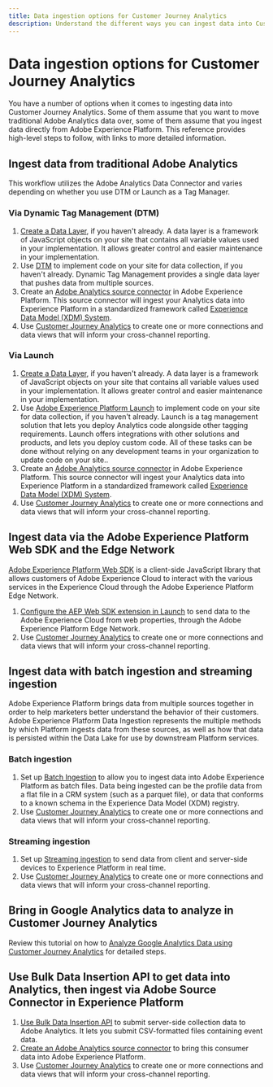 ```yaml
---
title: Data ingestion options for Customer Journey Analytics
description: Understand the different ways you can ingest data into Customer Journey Analytics
---
```


# Data ingestion options for Customer Journey Analytics

You have a number of options when it comes to ingesting data into Customer Journey Analytics. Some of them assume that you want to move traditional Adobe Analytics data over, some of them assume that you ingest data directly from Adobe Experience Platform. This reference provides high-level steps to follow, with links to more detailed information.

## Ingest data from traditional Adobe Analytics

This workflow utilizes the Adobe Analytics Data Connector and varies depending on whether you use DTM or Launch as a Tag Manager.

### Via Dynamic Tag Management (DTM)

1. [Create a Data Layer](https://docs.adobe.com/content/help/en/analytics/implementation/prepare/data-layer.html), if you haven't already. A data layer is a framework of JavaScript objects on your site that contains all variable values used in your implementation. It allows greater control and easier maintenance in your implementation.
1. Use [DTM](https://docs.adobe.com/content/help/en/analytics/implementation/other/dtm/dtm-implementation-overview.html) to implement code on your site for data collection, if you haven't already. Dynamic Tag Management provides a single data layer that pushes data from multiple sources.
1. Create an [Adobe Analytics source connector](https://docs.adobe.com/content/help/en/experience-platform/sources/ui-tutorials/create/adobe-applications/analytics.html) in Adobe Experience Platform. This source connector will ingest your Analytics data into Experience Platform in a standardized framework called [Experience Data Model (XDM) System](https://docs.adobe.com/content/help/en/experience-platform/xdm/home.html).
1. Use [Customer Journey Analytics](https://docs.adobe.com/content/help/en/analytics-platform/using/cja-overview/cja-getting-started.html) to create one or more connections and data views that will inform your cross-channel reporting.

### Via Launch

1. [Create a Data Layer](https://docs.adobe.com/content/help/en/analytics/implementation/prepare/data-layer.html), if you haven't already. A data layer is a framework of JavaScript objects on your site that contains all variable values used in your implementation. It allows greater control and easier maintenance in your implementation.
1. Use [Adobe Experience Platform Launch](https://docs.adobe.com/content/help/en/analytics/implementation/launch/overview.html) to implement code on your site for data collection, if you haven't already. Launch is a tag management solution that lets you deploy Analytics code alongside other tagging requirements. Launch offers integrations with other solutions and products, and lets you deploy custom code. All of these tasks can be done without relying on any development teams in your organization to update code on your site..
1. Create an [Adobe Analytics source connector](https://docs.adobe.com/content/help/en/experience-platform/sources/ui-tutorials/create/adobe-applications/analytics.html) in Adobe Experience Platform. This source connector will ingest your Analytics data into Experience Platform in a standardized framework called [Experience Data Model (XDM) System](https://docs.adobe.com/content/help/en/experience-platform/xdm/home.html).
1. Use [Customer Journey Analytics](https://docs.adobe.com/content/help/en/analytics-platform/using/cja-overview/cja-getting-started.html) to create one or more connections and data views that will inform your cross-channel reporting.

## Ingest data via the Adobe Experience Platform Web SDK and the Edge Network

[Adobe Experience Platform Web SDK](https://experienceleague.adobe.com/docs/experience-platform/edge/home.html?lang=en) is a client-side JavaScript library that allows customers of Adobe Experience Cloud to interact with the various services in the Experience Cloud through the Adobe Experience Platform Edge Network. 

1. [Configure the AEP Web SDK extension in Launch](https://experienceleague.adobe.com/docs/launch/using/extensions-ref/adobe-extension/aep-extension/overview.html?lang=en#configure-the-aep-web-sdk-extension) to send data to the Adobe Experience Cloud from web properties, through the Adobe Experience Platform Edge Network.
1. Use [Customer Journey Analytics](https://docs.adobe.com/content/help/en/analytics-platform/using/cja-overview/cja-getting-started.html) to create one or more connections and data views that will inform your cross-channel reporting.

## Ingest data with batch ingestion and streaming ingestion

Adobe Experience Platform brings data from multiple sources together in order to help marketers better understand the behavior of their customers. Adobe Experience Platform Data Ingestion represents the multiple methods by which Platform ingests data from these sources, as well as how that data is persisted within the Data Lake for use by downstream Platform services.

### Batch ingestion

1. Set up [Batch Ingestion](https://experienceleague.adobe.com/docs/experience-platform/ingestion/batch/overview.html?lang=en#batch) to allow you to ingest data into Adobe Experience Platform as batch files. Data being ingested can be the profile data from a flat file in a CRM system (such as a parquet file), or data that conforms to a known schema in the Experience Data Model (XDM) registry.
1. Use [Customer Journey Analytics](https://docs.adobe.com/content/help/en/analytics-platform/using/cja-overview/cja-getting-started.html) to create one or more connections and data views that will inform your cross-channel reporting.

### Streaming ingestion

1. Set up [Streaming ingestion](https://experienceleague.adobe.com/docs/experience-platform/ingestion/streaming/overview.html?lang=en#streaming) to send data from client and server-side devices to Experience Platform in real time.
1. Use [Customer Journey Analytics](https://docs.adobe.com/content/help/en/analytics-platform/using/cja-overview/cja-getting-started.html) to create one or more connections and data views that will inform your cross-channel reporting.

## Bring in Google Analytics data to analyze in Customer Journey Analytics

Review this tutorial on how to [Analyze Google Analytics Data using Customer Journey Analytics](https://experienceleague.adobe.com/docs/platform-learn/comprehensive-technical-tutorial/module16/ex5.html?lang=en#objectives) for detailed steps.

## Use Bulk Data Insertion API to get data into Analytics, then ingest via Adobe Source Connector in Experience Platform

1. [Use Bulk Data Insertion API](https://www.adobe.io/apis/experiencecloud/analytics/docs.html#!AdobeDocs/analytics-2.0-apis/master/bdia.md) to submit server-side collection data to Adobe Analytics. It lets you submit CSV-formatted files containing event data.
1. [Create an Adobe Analytics source connector](https://experienceleague.adobe.com/docs/experience-platform/sources/ui-tutorials/create/adobe-applications/analytics.html?lang=en) to bring this consumer data into Adobe Experience Platform.
1. Use [Customer Journey Analytics](https://docs.adobe.com/content/help/en/analytics-platform/using/cja-overview/cja-getting-started.html) to create one or more connections and data views that will inform your cross-channel reporting.